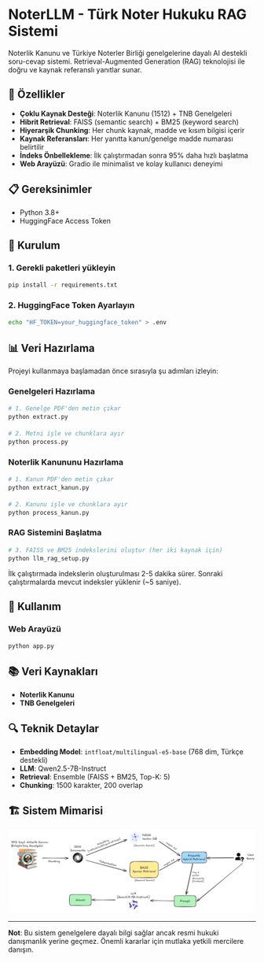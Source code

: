 # NoterLLM - Türk Noter Hukuku RAG Sistemi

Noterlik Kanunu ve Türkiye Noterler Birliği genelgelerine dayalı AI destekli soru-cevap sistemi. Retrieval-Augmented Generation (RAG) teknolojisi ile doğru ve kaynak referanslı yanıtlar sunar.

## 🚀 Özellikler

- **Çoklu Kaynak Desteği**: Noterlik Kanunu (1512) + TNB Genelgeleri
- **Hibrit Retrieval**: FAISS (semantic search) + BM25 (keyword search)
- **Hiyerarşik Chunking**: Her chunk kaynak, madde ve kısım bilgisi içerir
- **Kaynak Referansları**: Her yanıtta kanun/genelge madde numarası belirtilir
- **İndeks Önbellekleme**: İlk çalıştırmadan sonra 95% daha hızlı başlatma
- **Web Arayüzü**: Gradio ile minimalist ve kolay kullanıcı deneyimi

## 📋 Gereksinimler

- Python 3.8+
- HuggingFace Access Token

## 🔧 Kurulum

### 1. Gerekli paketleri yükleyin
```bash
pip install -r requirements.txt
```

### 2. HuggingFace Token Ayarlayın
```bash
echo "HF_TOKEN=your_huggingface_token" > .env
```

## 📊 Veri Hazırlama

Projeyi kullanmaya başlamadan önce sırasıyla şu adımları izleyin:

### Genelgeleri Hazırlama
```bash
# 1. Genelge PDF'den metin çıkar
python extract.py

# 2. Metni işle ve chunklara ayır
python process.py
```

### Noterlik Kanununu Hazırlama
```bash
# 1. Kanun PDF'den metin çıkar
python extract_kanun.py

# 2. Kanunu işle ve chunklara ayır
python process_kanun.py
```

### RAG Sistemini Başlatma
```bash
# 3. FAISS ve BM25 indekslerini oluştur (her iki kaynak için)
python llm_rag_setup.py
```

İlk çalıştırmada indekslerin oluşturulması 2-5 dakika sürer. Sonraki çalıştırmalarda mevcut indeksler yüklenir (~5 saniye).

## 💬 Kullanım

### Web Arayüzü
```bash
python app.py
```

## 📚 Veri Kaynakları

- **Noterlik Kanunu**
- **TNB Genelgeleri**

## 🔍 Teknik Detaylar

- **Embedding Model**: `intfloat/multilingual-e5-base` (768 dim, Türkçe destekli)
- **LLM**: Qwen2.5-7B-Instruct
- **Retrieval**: Ensemble (FAISS + BM25, Top-K: 5)
- **Chunking**: 1500 karakter, 200 overlap

## 🏗️ Sistem Mimarisi

![Sistem Mimarisi](diagram.png)

---

**Not**: Bu sistem genelgelere dayalı bilgi sağlar ancak resmi hukuki danışmanlık yerine geçmez. Önemli kararlar için mutlaka yetkili mercilere danışın.

